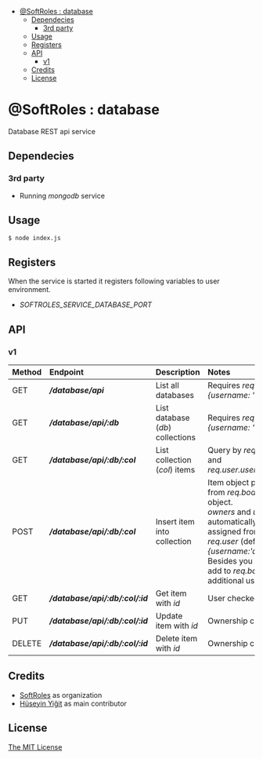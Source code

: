 - [@SoftRoles : database](#softroles--database)
  - [Dependecies](#dependecies)
    - [3rd party](#3rd-party)
  - [Usage](#usage)
  - [Registers](#registers)
  - [API](#api)
    - [v1](#v1)
  - [Credits](#credits)
  - [License](#license)

# @SoftRoles : database 

Database REST api service

## Dependecies

### 3rd party
- Running *mongodb* service

## Usage

`$ node index.js`

## Registers

When the service is started it registers following variables to user environment.
- *SOFTROLES_SERVICE_DATABASE_PORT*

## API

### v1

| Method | Endpoint                         | Description                      | Notes                                                                                                                                                                                                        |
| :----- | :------------------------------- | :------------------------------- | :----------------------------------------------------------------------------------------------------------------------------------------------------------------------------------------------------------- |
| GET    | *__/database/api__*              | List all databases               | Requires *req.user* as *{username: 'admin'}*                                                                                                                                                                 |
| GET    | *__/database/api/:db__*          | List database (*db*) collections | Requires *req.user* as *{username: 'admin'}*                                                                                                                                                                 |
| GET    | *__/database/api/:db/:col__*     | List collection (*col*) items    | Query by *req.query* and *req.user.username*                                                                                                                                                                 |
| POST   | *__/database/api/:db/:col__*     | Insert item into collection      | Item object parsed from *req.body* JSON object. <br> *owners* and *users* automatically assigned from *req.user* (default *{username:'admin'}*) <br> Besides you can add to *req.body* for additional users. |
| GET    | *__/database/api/:db/:col/:id__* | Get item with *id*               | User checked                                                                                                                                                                                                 |
| PUT    | *__/database/api/:db/:col/:id__* | Update item with *id*            | Ownership checked                                                                                                                                                                                            |
| DELETE | *__/database/api/:db/:col/:id__* | Delete item with *id*            | Ownership checked                                                                                                                                                                                            |

## Credits

  - [SoftRoles](http://github.com/softroles) as organization
  - [Hüseyin Yiğit](http://github.com/yigithsyn) as main contributor

## License

[The MIT License](http://opensource.org/licenses/MIT)